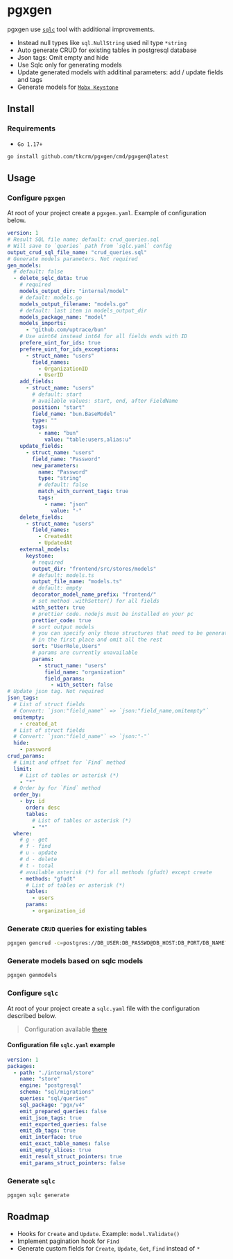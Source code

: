 # pgxgen

pgxgen use [`sqlc`](https://github.com/kyleconroy/sqlc) tool with additional improvements.

- Instead null types like `sql.NullString` used nil type `*string`
- Auto generate CRUD for existing tables in postgresql database
- Json tags: Omit empty and hide
- Use Sqlc only for generating models
- Update generated models with additinal parameters: add / update fields and tags
- Generate models for [`Mobx Keystone`](https://github.com/xaviergonz/mobx-keystone)

## Install

### Requirements

- `Go 1.17+`

```bash
go install github.com/tkcrm/pgxgen/cmd/pgxgen@latest
```

## Usage

### Configure `pgxgen`

At root of your project create a `pgxgen.yaml`. Example of configuration below.

```yaml
version: 1
# Result SQL file name; default: crud_queries.sql
# Will save to `queries` path from `sqlc.yaml` config
output_crud_sql_file_name: "crud_queries.sql"
# Generate models parameters. Not required
gen_models:
  # default: false
  - delete_sqlc_data: true
    # required
    models_output_dir: "internal/model"
    # default: models.go
    models_output_filename: "models.go"
    # default: last item in models_output_dir
    models_package_name: "model"
    models_imports:
      - "github.com/uptrace/bun"
    # Use uint64 instead int64 for all fields ends with ID
    prefere_uint_for_ids: true
    prefere_uint_for_ids_exceptions:
      - struct_name: "users"
        field_names:
          - OrganizationID
          - UserID
    add_fields:
      - struct_name: "users"
        # default: start
        # available values: start, end, after FieldName
        position: "start"
        field_name: "bun.BaseModel"
        type: ""
        tags:
          - name: "bun"
            value: "table:users,alias:u"
    update_fields:
      - struct_name: "users"
        field_name: "Password"
        new_parameters:
          name: "Password"
          type: "string"
          # default: false
          match_with_current_tags: true
          tags:
            - name: "json"
              value: "-"
    delete_fields:
      - struct_name: "users"
        field_names:
          - CreatedAt
          - UpdatedAt
    external_models:
      keystone:
        # required
        output_dir: "frontend/src/stores/models"
        # default: models.ts
        output_file_name: "models.ts"
        # default: empty
        decorator_model_name_prefix: "frontend/"
        # set method .withSetter() for all fields
        with_setter: true
        # prettier code. nodejs must be installed on your pc
        prettier_code: true
        # sort output models
        # you can specify only those structures that need to be generated
        # in the first place and omit all the rest
        sort: "UserRole,Users"
        # params are currently unavailable
        params:
          - struct_name: "users"
            field_name: "organization"
            field_params:
              - with_setter: false
# Update json tag. Not required
json_tags:
  # List of struct fields
  # Convert: `json:"field_name"` => `json:"field_name,omitempty"`
  omitempty:
    - created_at
  # List of struct fields
  # Convert: `json:"field_name"` => `json:"-"`
  hide:
    - password
crud_params:
  # Limit and offset for `Find` method
  limit:
    # List of tables or asterisk (*)
    - "*"
  # Order by for `Find` method
  order_by:
    - by: id
      order: desc
      tables:
        # List of tables or asterisk (*)
        - "*"
  where:
    # g - get
    # f - find
    # u - update
    # d - delete
    # t - total
    # available asterisk (*) for all methods (gfudt) except create
    - methods: "gfudt"
      # List of tables or asterisk (*)
      tables:
        - users
      params:
        - organization_id
```

### Generate `CRUD` queries for existing tables

```bash
pgxgen gencrud -c=postgres://DB_USER:DB_PASSWD@DB_HOST:DB_PORT/DB_NAME?sslmode=disable
```

### Generate models based on sqlc models

```bash
pgxgen genmodels
```

### Configure `sqlc`

At root of your project create a `sqlc.yaml` file with the configuration described below.

> Configuration available [there](https://docs.sqlc.dev/en/stable/reference/config.html)

#### Configuration file `sqlc.yaml` example

```yaml
version: 1
packages:
  - path: "./internal/store"
    name: "store"
    engine: "postgresql"
    schema: "sql/migrations"
    queries: "sql/queries"
    sql_package: "pgx/v4"
    emit_prepared_queries: false
    emit_json_tags: true
    emit_exported_queries: false
    emit_db_tags: true
    emit_interface: true
    emit_exact_table_names: false
    emit_empty_slices: true
    emit_result_struct_pointers: true
    emit_params_struct_pointers: false
```

### Generate `sqlc`

```bash
pgxgen sqlc generate
```

## Roadmap

- Hooks for `Create` and `Update`. Example: `model.Validate()`
- Implement pagination hook for `Find`
- Generate custom fields for `Create`, `Update`, `Get`, `Find` instead of `*`
